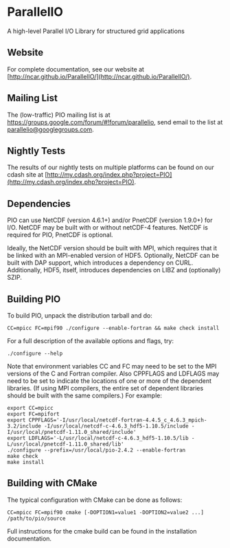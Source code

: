 # ParallelIO

A high-level Parallel I/O Library for structured grid applications

## Website

For complete documentation, see our website at
[http://ncar.github.io/ParallelIO/](http://ncar.github.io/ParallelIO/).

## Mailing List

The (low-traffic) PIO mailing list is at
https://groups.google.com/forum/#!forum/parallelio, send email to the
list at parallelio@googlegroups.com.

## Nightly Tests

The results of our nightly tests on multiple platforms can be found on our
cdash site at [http://my.cdash.org/index.php?project=PIO](http://my.cdash.org/index.php?project=PIO).

## Dependencies

PIO can use NetCDF (version 4.6.1+) and/or PnetCDF (version 1.9.0+)
for I/O. NetCDF may be built with or without netCDF-4 features. NetCDF
is required for PIO, PnetCDF is optional.

Ideally, the NetCDF version should be built with MPI, which requires that it
be linked with an MPI-enabled version of HDF5.  Optionally, NetCDF can be 
built with DAP support, which introduces a dependency on CURL.  Additionally,
HDF5, itself, introduces dependencies on LIBZ and (optionally) SZIP.

## Building PIO

To build PIO, unpack the distribution tarball and do:

```
CC=mpicc FC=mpif90 ./configure --enable-fortran && make check install
```

For a full description of the available options and flags, try:
```
./configure --help
```

Note that environment variables CC and FC may need to be set to the
MPI versions of the C and Fortran compiler. Also CPPFLAGS and LDFLAGS
may need to be set to indicate the locations of one or more of the
dependent libraries. (If using MPI compilers, the entire set of
dependent libraries should be built with the same compilers.) For
example:

```
export CC=mpicc
export FC=mpifort
export CPPFLAGS='-I/usr/local/netcdf-fortran-4.4.5_c_4.6.3_mpich-3.2/include -I/usr/local/netcdf-c-4.6.3_hdf5-1.10.5/include -I/usr/local/pnetcdf-1.11.0_shared/include'
export LDFLAGS='-L/usr/local/netcdf-c-4.6.3_hdf5-1.10.5/lib -L/usr/local/pnetcdf-1.11.0_shared/lib'
./configure --prefix=/usr/local/pio-2.4.2 --enable-fortran
make check
make install
```

## Building with CMake

The typical configuration with CMake can be done as follows:

```
CC=mpicc FC=mpif90 cmake [-DOPTION1=value1 -DOPTION2=value2 ...] /path/to/pio/source
```

Full instructions for the cmake build can be found in the installation
documentation.